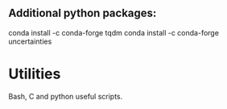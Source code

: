 ## Additional python packages:

conda install -c conda-forge tqdm
conda install -c conda-forge uncertainties

# Utilities
Bash, C and python useful scripts.
